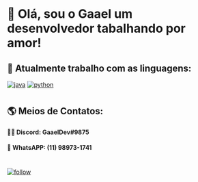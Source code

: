 # 👋 Olá, sou o Gaael um desenvolvedor tabalhando por amor!

## 👾 Atualmente trabalho com as linguagens:
[![java](https://img.shields.io/badge/Java-ED8B00?style=for-the-badge&logo=java&logoColor=white)](https://github.com/gabrielbroken/#) [![python](https://img.shields.io/badge/Python-3776AB?style=for-the-badge&logo=python&logoColor=white)](https://github.com/gabrielbroken/#)
#
## 🌎 Meios de Contatos:
#### 👨‍💻 Discord: GaaelDev#9875
#### 📱 WhatsAPP: (11) 98973-1741
#
[![follow](https://img.shields.io/github/followers/gabrielbroken.svg?style=social&label=Follow&maxAge=2592000)](https://github.com/gabrielbroken/#)
#
